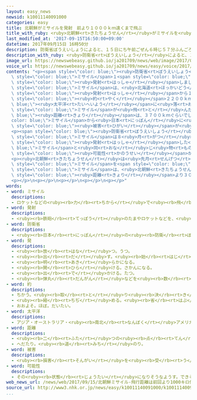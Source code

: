 ```yaml
---
layout: easy_news
newsid: k10011140091000
categories: easy
title: 北朝鮮がミサイルを発射　前より１０００ｋｍ遠くまで飛ぶ
title_with_ruby: <ruby>北朝鮮<rt>きたちょうせん</rt></ruby>がミサイルを<ruby>発射<rt>はっしゃ</rt></ruby>　<ruby>前<rt>まえ</rt></ruby>より１０００ｋｍ<ruby>遠<rt>とお</rt></ruby>くまで<ruby>飛<rt>と</rt></ruby>ぶ
last_modified_at: '2017-09-15T16:50:00+09:00'
datetime: 2017年09月15日 16時50分
description: 防衛省ぼうえいしょうによると、１５日にち午前ごぜん６時じ５７分ふんごろ、北朝鮮きたちょうせんがミサイル１発ぱつを発射はっしゃしました。
description_with_ruby: <ruby>防衛省<rt>ぼうえいしょう</rt></ruby>によると、１５<ruby>日<rt>にち</rt></ruby><ruby>午前<rt>ごぜん</rt></ruby>６<ruby>時<rt>じ</rt></ruby>５７<ruby>分<rt>ふん</rt></ruby>ごろ、<ruby>北朝鮮<rt>きたちょうせん</rt></ruby>がミサイル１<ruby>発<rt>ぱつ</rt></ruby>を<ruby>発射<rt>はっしゃ</rt></ruby>しました。
image_url: https://newswebeasy.github.io/ja201709/news/web/image/2017/09/15/k10011140091000.jpg
voice_url: https://newswebeasy.github.io/ja201709/news/easy/voice/2017/09/15/k10011140091000.mp3
contents: "<p><span style=\"color: blue;\"><ruby>防衛省<rt>ぼうえいしょう</rt></ruby></span>によると、１５<ruby>日<rt>にち</rt></ruby><ruby>午前<rt>ごぜん</rt></ruby>６<ruby>時<rt>じ</rt></ruby>５７<ruby>分<rt>ふん</rt></ruby>ごろ、<ruby>北朝鮮<rt>きたちょうせん</rt></ruby>が<span\
  \ style=\"color: blue;\">ミサイル</span>１<span style=\"color: blue;\"><ruby>発<rt>ぱつ</rt></ruby></span>を<span\
  \ style=\"color: blue;\"><ruby>発射<rt>はっしゃ</rt></ruby></span>しました。</p>\n<p><span\
  \ style=\"color: blue;\">ミサイル</span>は、<ruby>北海道<rt>ほっかいどう</rt></ruby>の<ruby>渡島半島<rt>おしまはんとう</rt></ruby>と<ruby>襟裳岬<rt>えりもみさき</rt></ruby>の<ruby>上<rt>うえ</rt></ruby>を<ruby>通<rt>とお</rt></ruby>りました。そして、<span\
  \ style=\"color: blue;\"><ruby>発射<rt>はっしゃ</rt></ruby></span>から１９<ruby>分<rt>ふん</rt></ruby>あとに、<ruby>襟裳岬<rt>えりもみさき</rt></ruby>から<ruby>東<rt>ひがし</rt></ruby>に<span\
  \ style=\"color: blue;\"><ruby>約<rt>やく</rt></ruby></span>２２００ｋｍの<span style=\"color:\
  \ blue;\"><ruby>太平洋<rt>たいへいよう</rt></ruby></span>に<ruby>落<rt>お</rt></ruby>ちたようです。<span\
  \ style=\"color: blue;\">ミサイル</span>が<ruby>飛<rt>と</rt></ruby>んだ<span style=\"color:\
  \ blue;\"><ruby>距離<rt>きょり</rt></ruby></span>は、３７００ｋｍぐらいでした。</p>\n<p><span style=\"\
  color: blue;\">ミサイル</span>から<ruby>日本<rt>にっぽん</rt></ruby>に<ruby>何<rt>なに</rt></ruby>か<ruby>落<rt>お</rt></ruby>ちてきたり、<ruby>船<rt>ふね</rt></ruby>や<ruby>飛行機<rt>ひこうき</rt></ruby>に<span\
  \ style=\"color: blue;\"><ruby>被害<rt>ひがい</rt></ruby></span>が<ruby>出<rt>で</rt></ruby>たりしたという<ruby>連絡<rt>れんらく</rt></ruby>はありません。</p>\n\
  <p><span style=\"color: blue;\"><ruby>防衛省<rt>ぼうえいしょう</rt></ruby></span>によると、この<span\
  \ style=\"color: blue;\">ミサイル</span>は８<ruby>月<rt>がつ</rt></ruby>２９<ruby>日<rt>にち</rt></ruby>に<ruby>北朝鮮<rt>きたちょうせん</rt></ruby>が<span\
  \ style=\"color: blue;\"><ruby>発射<rt>はっしゃ</rt></ruby></span>した<span style=\"color:\
  \ blue;\">ミサイル</span>と<ruby>同<rt>おな</rt></ruby>じ<ruby>物<rt>もの</rt></ruby>だった<span\
  \ style=\"color: blue;\"><ruby>可能性<rt>かのうせい</rt></ruby></span>があります。しかし、<ruby>前<rt>まえ</rt></ruby>より１０００ｋｍぐらい<ruby>遠<rt>とお</rt></ruby>くまで<ruby>飛<rt>と</rt></ruby>んだようです。</p>\n\
  <p><ruby>北朝鮮<rt>きたちょうせん</rt></ruby>は<ruby>先月<rt>せんげつ</rt></ruby>、アメリカのグアム<ruby>島<rt>とう</rt></ruby>の<ruby>近<rt>ちか</rt></ruby>くに<span\
  \ style=\"color: blue;\">ミサイル</span>を<span style=\"color: blue;\"><ruby>発射<rt>はっしゃ</rt></ruby></span>する<ruby>計画<rt>けいかく</rt></ruby>があると<ruby>言<rt>い</rt></ruby>いました。１５<ruby>日<rt>にち</rt></ruby>の<span\
  \ style=\"color: blue;\">ミサイル</span>は、<ruby>北朝鮮<rt>きたちょうせん</rt></ruby>からグアム<ruby>島<rt>とう</rt></ruby>までの<span\
  \ style=\"color: blue;\"><ruby>距離<rt>きょり</rt></ruby></span>より３００ｋｍ<ruby>遠<rt>とお</rt></ruby>くまで<ruby>飛<rt>と</rt></ruby>んだことになります。</p>\n\
  <p></p>\n<p></p>\n<p></p>\n<p></p>\n<p></p>"
words:
- word: ミサイル
  descriptions:
  - ロケットなどの<ruby><rb>力</rb><rt>ちから</rt></ruby>で<ruby><rb>飛</rb><rt>と</rt></ruby>び、<ruby><rb>誘導</rb><rt>ゆうどう</rt></ruby><ruby><rb>装置</rb><rt>そうち</rt></ruby>によって、<ruby><rb>目標</rb><rt>もくひょう</rt></ruby>をとらえる<ruby><rb>爆弾</rb><rt>ばくだん</rt></ruby>。<ruby><rb>誘導弾</rb><rt>ゆうどうだん</rt></ruby>。
- word: 発射
  descriptions:
  - <ruby><rb>鉄砲</rb><rt>てっぽう</rt></ruby>のたまやロケットなどを、<ruby><rb>打</rb><rt>う</rt></ruby>ち<ruby><rb>出</rb><rt>だ</rt></ruby>すこと。
- word: 防衛省
  descriptions:
  - <ruby><rb>日本</rb><rt>にっぽん</rt></ruby>の<ruby><rb>防衛</rb><rt>ぼうえい</rt></ruby>を<ruby><rb>受</rb><rt>う</rt></ruby>け<ruby><rb>持</rb><rt>も</rt></ruby>ち、<ruby><rb>自衛隊</rb><rt>じえいたい</rt></ruby>を<ruby><rb>取</rb><rt>と</rt></ruby>り<ruby><rb>仕切</rb><rt>しき</rt></ruby>る<ruby><rb>役所</rb><rt>やくしょ</rt></ruby>。
- word: 発
  descriptions:
  - <ruby><rb>放</rb><rt>はな</rt></ruby>つ。うつ。
  - <ruby><rb>出</rb><rt>だ</rt></ruby>す。<ruby><rb>始</rb><rt>はじ</rt></ruby>める。
  - <ruby><rb>明</rb><rt>あき</rt></ruby>らかになる。
  - <ruby><rb>開</rb><rt>ひら</rt></ruby>ける。さかんになる。
  - <ruby><rb>出</rb><rt>で</rt></ruby>かける。たつ。
  - <ruby><rb>弾丸</rb><rt>だんがん</rt></ruby>などを<ruby><rb>数</rb><rt>かぞ</rt></ruby>えることば。
- word: 約
  descriptions:
  - ちかう。<ruby><rb>取</rb><rt>と</rt></ruby>り<ruby><rb>決</rb><rt>き</rt></ruby>める。
  - <ruby><rb>縮</rb><rt>ちぢ</rt></ruby>める。<ruby><rb>省</rb><rt>はぶ</rt></ruby>く。<ruby><rb>簡単</rb><rt>かんたん</rt></ruby>にする。
  - おおよそ。ほぼ。だいたい。
- word: 太平洋
  descriptions:
  - アジア・オーストラリア・<ruby><rb>南北</rb><rt>なんぼく</rt></ruby>アメリカ・<ruby><rb>南極</rb><rt>なんきょく</rt></ruby>の<ruby><rb>五</rb><rt>いつ</rt></ruby>つの<ruby><rb>大陸</rb><rt>たいりく</rt></ruby>に<ruby><rb>囲</rb><rt>かこ</rt></ruby>まれた、<ruby><rb>世界</rb><rt>せかい</rt></ruby>でいちばん<ruby><rb>広</rb><rt>ひろ</rt></ruby>い<ruby><rb>海</rb><rt>うみ</rt></ruby>。
- word: 距離
  descriptions:
  - <ruby><rb>二</rb><rt>ふた</rt></ruby>つの<ruby><rb>点</rb><rt>てん</rt></ruby>を<ruby><rb>結</rb><rt>むす</rt></ruby>ぶ<ruby><rb>直線</rb><rt>ちょくせん</rt></ruby>の<ruby><rb>長</rb><rt>なが</rt></ruby>さ。
  - へだたり。<ruby><rb>道</rb><rt>みち</rt></ruby>のり。
- word: 被害
  descriptions:
  - <ruby><rb>損害</rb><rt>そんがい</rt></ruby>を<ruby><rb>受</rb><rt>う</rt></ruby>けること。また、<ruby><rb>受</rb><rt>う</rt></ruby>けた<ruby><rb>害</rb><rt>がい</rt></ruby>。
- word: 可能性
  descriptions:
  - その<ruby><rb>状態</rb><rt>じょうたい</rt></ruby>になりそうなようす。できそうなようす。
web_news_url: /news/web/2017/09/15/北朝鮮ミサイル-飛行距離は前回より1000キロ伸びる/
source_url: http://www3.nhk.or.jp/news/easy/k10011140091000/k10011140091000.html
...
```

